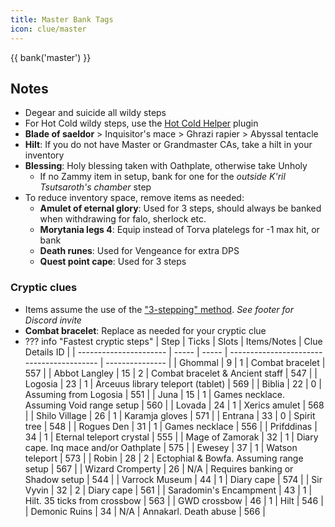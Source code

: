 ```yaml
---
title: Master Bank Tags
icon: clue/master
---
```


{{ bank('master') }}

## Notes
- Degear and suicide all wildy steps
- For Hot Cold wildy steps, use the [Hot Cold Helper](https://runelite.net/plugin-hub/show/hot-cold-helper) plugin
- **Blade of saeldor** > Inquisitor's mace > Ghrazi rapier > Abyssal tentacle
- **Hilt**: If you do not have Master or Grandmaster CAs, take a hilt in your inventory
- **Blessing**: Holy blessing taken with Oathplate, otherwise take Unholy
    - If no Zammy item in setup, bank for one for the *outside K'ril Tsutsaroth's chamber* step
- To reduce inventory space, remove items as needed:
    - **Amulet of eternal glory**: Used for 3 steps, should always be banked when withdrawing for falo, sherlock etc.
    - **Morytania legs 4**: Equip  instead of Torva platelegs for -1 max hit, or bank
    - **Death runes**: Used for Vengeance for extra DPS
    - **Quest point cape**: Used for 3 steps
### Cryptic clues
- Items assume the use of the ["3-stepping" method](https://discord.com/channels/922245627092541450/1233850882156789881/1235639466828234814). *See footer for Discord invite*
- **Combat bracelet**: Replace as needed for your cryptic clue
-  ??? info "Fastest cryptic steps"
    | Step                   | Ticks | Slots | Items/Notes                               | Clue Details ID |
    | ---------------------- | ----- | ----- | ----------------------------------------- | --------------- |
    | Ghommal                | 9     | 1     | Combat bracelet                           | 557             |
    | Abbot Langley          | 15    | 2     | Combat bracelet & Ancient staff           | 547             |
    | Logosia                | 23    | 1     | Arceuus library teleport (tablet)         | 569             |
    | Biblia                 | 22    | 0     | Assuming from Logosia                     | 551             |
    | Juna                   | 15    | 1     | Games necklace. Assuming Void range setup | 560             |
    | Lovada                 | 24    | 1     | Xerics amulet                             | 568             |
    | Shilo Village          | 26    | 1     | Karamja gloves                            | 571             |
    | Entrana                | 33    | 0     | Spirit tree                               | 548             |
    | Rogues Den             | 31    | 1     | Games necklace                            | 556             |
    | Prifddinas             | 34    | 1     | Eternal teleport crystal                  | 555             |
    | Mage of Zamorak        | 32    | 1     | Diary cape. Inq mace and/or Oathplate     | 575             |
    | Ewesey                 | 37    | 1     | Watson teleport                           | 573             |
    | Robin                  | 28    | 2     | Ectophial & Bowfa. Assuming range setup   | 567             |
    | Wizard Cromperty       | 26    | N/A   | Requires banking or Shadow setup          | 544             |
    | Varrock Museum         | 44    | 1     | Diary cape                                | 574             |
    | Sir Vyvin              | 32    | 2     | Diary cape                                | 561             |
    | Saradomin's Encampment | 43    | 1     | Hilt. 35 ticks from crossbow              | 563             |
    | GWD crossbow           | 46    | 1     | Hilt                                      | 546             |
    | Demonic Ruins          | 34    | N/A   | Annakarl. Death abuse                     | 566             |
